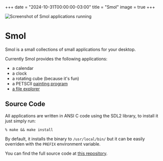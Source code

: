 +++
date = "2024-10-31T00:00:00-03:00"
title = "Smol"
image = true
+++

![Screenshot of Smol applications running](/smol.png)

# Smol

Smol is a small collections of small applications for your desktop.

Currently Smol provides the following applications:

- a calendar
- a clock
- a rotating cube (because it's fun)
- a PETSCII [painting program](/wiki/paint)
- [a file explorer](/wiki/files)

## Source Code

All applications are written in ANSI C code using the SDL2 library, to install it just simply run:

```
% make && make install
```

By default, it installs the binary to `/usr/local/bin/` but it can be easily overriden with the `PREFIX` environment variable.

You can find the full source code at [this repository](https://sr.ht/~fkinos/smol/sources).
